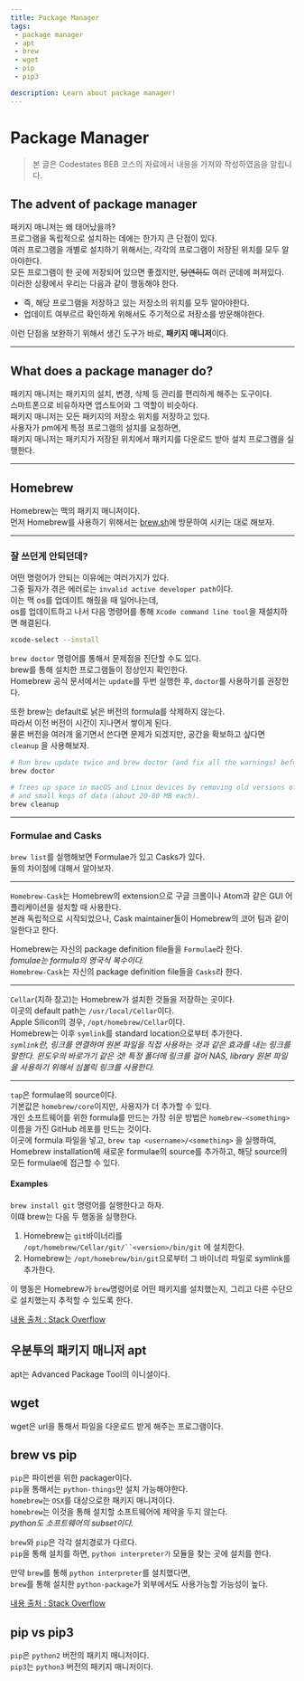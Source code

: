 ```yaml
---
title: Package Manager
tags: 
 - package manager
 - apt
 - brew
 - wget
 - pip
 - pip3

description: Learn about package manager!
---
```


# Package Manager
>   본 글은 Codestates BEB 코스의 자료에서 내용을 가져와 작성하였음을 알립니다.  

## The advent of package manager
패키지 매니저는 왜 태어났을까?  
프로그램을 독립적으로 설치하는 데에는 한가지 큰 단점이 있다.  
여러 프로그램을 개별로 설치하기 위해서는, 각각의 프로그램이 저장된 위치를 모두 알아야한다.  
모든 프로그램이 한 곳에 저장되어 있으면 좋겠지만, ~~당연히도~~ 여러 군데에 퍼져있다.  
이러한 상황에서 우리는 다음과 같이 행동해야 한다.  

- 즉, 해당 프로그램을 저장하고 있는 저장소의 위치를 모두 알아야한다.
- 업데이트 여부르르 확인하게 위해서도 주기적으로 저장소를 방문해야한다.

이런 단점을 보완하기 위해서 생긴 도구가 바로, **패키지 매니저**이다.  

---

## What does a package manager do?
패키지 매니저는 패키지의 설치, 변경, 삭제 등 관리를 편리하게 해주는 도구이다.  
스마트폰으로 비유하자면 앱스토어와 그 역할이 비슷하다.  
패키지 매니저는 모든 패키지의 저장소 위치를 저장하고 있다.  
사용자가 pm에게 특정 프로그램의 설치를 요청하면,  
패키지 매니저는 패키지가 저장된 위치에서 패키지를 다운로드 받아 설치 프로그램을 실행한다.  

---

## Homebrew
Homebrew는 맥의 패키지 매니저이다.  
먼저 Homebrew를 사용하기 위해서는 [brew.sh](https://brew.sh)에 방문하여 시키는 대로 해보자.  

---

### 잘 쓰던게 안되던데?
어떤 명령어가 안되는 이유에는 여러가지가 있다.  
그중 필자가 겪은 에러로는 `invalid active developer path`이다.  
이는 맥 os를 업데이트 해줬을 때 일어나는데,  
os를 업데이트하고 나서 다음 명령어를 통해 `Xcode command line tool`을 재설치하면 해결된다.
```bash
xcode-select --install
```

`brew doctor` 명령어를 통해서 문제점을 진단할 수도 있다.  
brew를 통해 설치한 프로그램들이 정상인지 확인한다.  
Homebrew 공식 문서에서는 `update`를 두번 실행한 후, `doctor`를 사용하기를 권장한다.

또한 brew는 default로 낡은 버전의 formula를 삭제하지 않는다.  
따라서 이전 버전이 시간이 지나면서 쌓이게 된다.  
물론 버전을 여러개 옮기면서 쓴다면 문제가 되겠지만, 공간을 확보하고 싶다면 `cleanup` 을 사용해보자.  
```bash
# Run brew update twice and brew doctor (and fix all the warnings) before creating an issue!
brew doctor

# frees up space in macOS and Linux devices by removing old versions of formulae 
# and small kegs of data (about 20-80 MB each). 
brew cleanup

```

---
### Formulae and Casks
`brew list`를 실행해보면 Formulae가 있고 Casks가 있다.  
둘의 차이점에 대해서 알아보자.  

---

`Homebrew-Cask`는 Homebrew의 extension으로 구글 크롬이나 Atom과 같은 GUI 어플리케이션을 설치할 때 사용한다.  
본래 독립적으로 시작되었으나, Cask maintainer들이 Homebrew의 코어 팀과 같이 일한다고 한다.  

Homebrew는 자신의 package definition file들을 `Formulae`라 한다.  
*fomulae는 formula의 영국식 복수이다.*  
`Homebrew-Cask`는 자신의 package definition file들을 `Casks`라 한다.  

---

`Cellar`(지하 창고)는 Homebrew가 설치한 것들을 저장하는 곳이다.  
이곳의 default path는 `/usr/local/Cellar`이다.  
Apple Silicon의 경우, `/opt/homebrew/Cellar`이다.  
Homebrew는 이후 `symlink`를 standard location으로부터 추가한다.  
*`symlink`란, 링크를 연결하여 원본 파일을 직접 사용하는 것과 같은 효과를 내는 링크를 말한다.*
*윈도우의 바로가기 같은 것!*
*특정 폴더에 링크를 걸어 NAS, library 원본 파일을 사용하기 위해서 심볼릭 링크를 사용한다.*

---

`tap`은 formulae의 source이다.  
기본값은 `homebrew/core`이지만, 사용자가 더 추가할 수 있다.  
개인 소프트웨어를 위한 formula를 만드는 가장 쉬운 방법은 `homebrew-<something>` 이름을 가진 GitHub 레포를 만드는 것이다.  
이곳에 formula 파일을 넣고, `brew tap <username>/<something>` 을 실행하여,  
Homebrew installation에 새로운 formulae의 source를 추가하고, 해당 source의 모든 formulae에 접근할 수 있다.  

#### Examples
`brew install git` 명령어를 실행한다고 하자.  
이떄 brew는 다음 두 행동을 실행한다.  
1. Homebrew는 `git`바이너리를 `/opt/homebrew/Cellar/git/``<version>/bin/git` 에 설치한다.  
2. Homebrew는 `/opt/homebrew/bin/git`으로부터 그 바이너리 파일로 symlink를 추가한다.  

이 행동은 Homebrew가 `brew`명령어로 어떤 패키지를 설치했는지, 그리고 다른 수단으로 설치했는지 추적할 수 있도록 한다.  

[내용 출처 :  Stack Overflow](https://stackoverflow.com/questions/46403937/what-is-the-difference-between-brew-install-x-and-brew-cask-install-x)  

## 우분투의 패키지 매니저 apt
apt는 Advanced Package Tool의 이니셜이다.

## wget
wget은 url을 통해서 파일을 다운로드 받게 해주는 프로그램이다.

## brew vs pip
`pip`은 파이썬을 위한 packager이다.  
`pip`을 통해서는 `python-things`만 설치 가능해야한다.  
`homebrew`는 `OSX`를 대상으로한 패키지 매니저이다.  
`homebrew`는 이것을 통해 설치할 소프트웨어에 제약을 두지 않는다.  
*python도 소프트웨어의 subset이다.*  

`brew`와 `pip`은 각각 설치경로가 다르다.  
`pip`을 통해 설치를 하면, `python interpreter가` 모듈을 찾는 곳에 설치를 한다.  

만약 `brew`를 통해 `python interpreter`를 설치했다면,  
`brew`를 통해 설치한 `python-package`가 외부에서도 사용가능할 가능성이 높다.

[내용 출처 :  Stack Overflow](https://stackoverflow.com/questions/32530506/is-there-a-difference-between-brew-install-and-pip-install)  

## pip vs pip3
`pip`은 `python2` 버전의 패키지 매니저이다.  
`pip3`는 `python3` 버전의 패키지 매니저이다. 